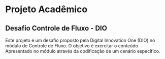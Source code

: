 # Projeto Acadêmico 
## Desafio Controle de Fluxo - DIO
Este projeto é um desafio proposto pela Digital Innovation One (DIO) no módulo de Controle de Fluxo. O objetivo é exercitar o conteúdo Apresentado no módulo através da codificação de um cenário específico.
